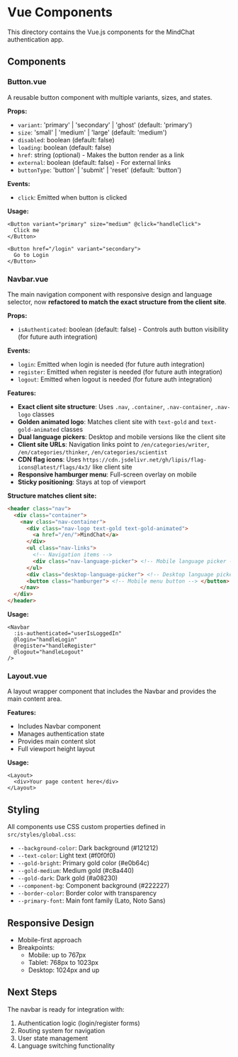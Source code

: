 # Vue Components

This directory contains the Vue.js components for the MindChat authentication app.

## Components

### Button.vue

A reusable button component with multiple variants, sizes, and states.

**Props:**

- `variant`: 'primary' | 'secondary' | 'ghost' (default: 'primary')
- `size`: 'small' | 'medium' | 'large' (default: 'medium')
- `disabled`: boolean (default: false)
- `loading`: boolean (default: false)
- `href`: string (optional) - Makes the button render as a link
- `external`: boolean (default: false) - For external links
- `buttonType`: 'button' | 'submit' | 'reset' (default: 'button')

**Events:**

- `click`: Emitted when button is clicked

**Usage:**

```vue
<Button variant="primary" size="medium" @click="handleClick">
  Click me
</Button>

<Button href="/login" variant="secondary">
  Go to Login
</Button>
```

### Navbar.vue

The main navigation component with responsive design and language selector, now **refactored to match the exact structure from the client site**.

**Props:**

- `isAuthenticated`: boolean (default: false) - Controls auth button visibility (for future auth integration)

**Events:**

- `login`: Emitted when login is needed (for future auth integration)
- `register`: Emitted when register is needed (for future auth integration)
- `logout`: Emitted when logout is needed (for future auth integration)

**Features:**

- **Exact client site structure**: Uses `.nav`, `.container`, `.nav-container`, `.nav-logo` classes
- **Golden animated logo**: Matches client site with `text-gold` and `text-gold-animated` classes
- **Dual language pickers**: Desktop and mobile versions like the client site
- **Client site URLs**: Navigation links point to `/en/categories/writer`, `/en/categories/thinker`, `/en/categories/scientist`
- **CDN flag icons**: Uses `https://cdn.jsdelivr.net/gh/lipis/flag-icons@latest/flags/4x3/` like client site
- **Responsive hamburger menu**: Full-screen overlay on mobile
- **Sticky positioning**: Stays at top of viewport

**Structure matches client site:**

```html
<header class="nav">
  <div class="container">
    <nav class="nav-container">
      <div class="nav-logo text-gold text-gold-animated">
        <a href="/en/">MindChat</a>
      </div>
      <ul class="nav-links">
        <!-- Navigation items -->
        <div class="nav-language-picker"> <!-- Mobile language picker --> </div>
      </ul>
      <div class="desktop-language-picker"> <!-- Desktop language picker --> </div>
      <button class="hamburger"> <!-- Mobile menu button --> </button>
    </nav>
  </div>
</header>
```

**Usage:**

```vue
<Navbar 
  :is-authenticated="userIsLoggedIn"
  @login="handleLogin"
  @register="handleRegister"
  @logout="handleLogout"
/>
```

### Layout.vue

A layout wrapper component that includes the Navbar and provides the main content area.

**Features:**

- Includes Navbar component
- Manages authentication state
- Provides main content slot
- Full viewport height layout

**Usage:**

```vue
<Layout>
  <div>Your page content here</div>
</Layout>
```

## Styling

All components use CSS custom properties defined in `src/styles/global.css`:

- `--background-color`: Dark background (#121212)
- `--text-color`: Light text (#f0f0f0)
- `--gold-bright`: Primary gold color (#e0b64c)
- `--gold-medium`: Medium gold (#c8a440)
- `--gold-dark`: Dark gold (#a08230)
- `--component-bg`: Component background (#222227)
- `--border-color`: Border color with transparency
- `--primary-font`: Main font family (Lato, Noto Sans)

## Responsive Design

- Mobile-first approach
- Breakpoints:
  - Mobile: up to 767px
  - Tablet: 768px to 1023px
  - Desktop: 1024px and up

## Next Steps

The navbar is ready for integration with:

1. Authentication logic (login/register forms)
2. Routing system for navigation
3. User state management
4. Language switching functionality
